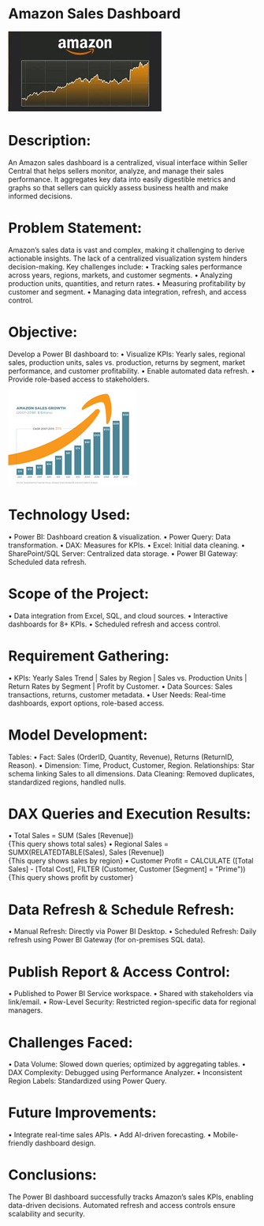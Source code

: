 # Amazon Sales Dashboard

![Intro](https://github.com/Abhishekshaw2002/Amazon_Sales/blob/822c8f52432007fe972683981939806a50f5576a/img_used/Amazon.jpeg)

# Description:
An Amazon sales dashboard is a centralized, visual interface within Seller Central that helps sellers monitor, analyze, and manage their sales performance. It aggregates key data into easily digestible metrics and graphs so that sellers can quickly assess business health and make informed decisions.

# Problem Statement:
Amazon’s sales data is vast and complex, making it challenging to derive actionable insights. The lack of a centralized visualization system hinders decision-making. Key challenges include:
•	Tracking sales performance across years, regions, markets, and customer segments.
•	Analyzing production units, quantities, and return rates. 
•	Measuring profitability by customer and segment. 
•	Managing data integration, refresh, and access control.

# Objective:
Develop a Power BI dashboard to: 
•	Visualize KPIs: Yearly sales, regional sales, production units, sales vs. production, returns by segment, market performance, and customer profitability. 
•	Enable automated data refresh. 
•	Provide role-based access to stakeholders.

![Intro](https://github.com/Abhishekshaw2002/Amazon_Sales/blob/673e94ce50b76de34600ffba5c39993fd6aa7367/img_used/objective.png)

# Technology Used:
•	Power BI: Dashboard creation & visualization. 
•	Power Query: Data transformation. 
•	DAX: Measures for KPIs. 
•	Excel: Initial data cleaning. 
•	SharePoint/SQL Server: Centralized data storage. 
•	Power BI Gateway: Scheduled data refresh.

# Scope of the Project:
•	Data integration from Excel, SQL, and cloud sources. 
•	Interactive dashboards for 8+ KPIs. 
•	Scheduled refresh and access control.

# Requirement Gathering:
•	KPIs: Yearly Sales Trend | Sales by Region | Sales vs. Production Units | Return Rates by Segment | Profit by Customer. 
•	Data Sources: Sales transactions, returns, customer metadata. 
•	User Needs: Real-time dashboards, export options, role-based access.

# Model Development:
Tables:
•	Fact: Sales (OrderID, Quantity, Revenue), Returns (ReturnID, Reason). 
•	Dimension: Time, Product, Customer, Region. 
Relationships: Star schema linking Sales to all dimensions. 
Data Cleaning: Removed duplicates, standardized regions, handled nulls.

# DAX Queries and Execution Results:
•	Total Sales = SUM (Sales [Revenue])  
{This query shows total sales}
•	Regional Sales = SUMX(RELATEDTABLE(Sales), Sales [Revenue])  
{This query shows sales by region}
•	Customer Profit = CALCULATE ([Total Sales] - [Total Cost], FILTER (Customer, Customer [Segment] = "Prime"))  
{This query shows profit by customer}

# Data Refresh & Schedule Refresh:
•	Manual Refresh: Directly via Power BI Desktop. 
•	Scheduled Refresh: Daily refresh using Power BI Gateway (for on-premises SQL data).

# Publish Report & Access Control:
•	Published to Power BI Service workspace. 
•	Shared with stakeholders via link/email. 
•	Row-Level Security: Restricted region-specific data for regional managers.

# Challenges Faced:
•	Data Volume: Slowed down queries; optimized by aggregating tables. 
•	DAX Complexity: Debugged using Performance Analyzer. 
•	Inconsistent Region Labels: Standardized using Power Query.

# Future Improvements:
•	Integrate real-time sales APIs. 
•	Add AI-driven forecasting. 
•	Mobile-friendly dashboard design.

# Conclusions:
The Power BI dashboard successfully tracks Amazon’s sales KPIs, enabling data-driven decisions. Automated refresh and access controls ensure scalability and security.





